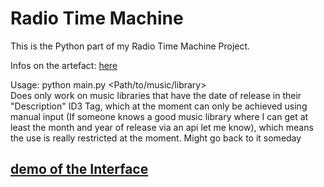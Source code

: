 # Radio Time Machine

This is the Python part of my Radio Time Machine Project.

Infos on the artefact: [here](RadioTimeMachine.pdf)

Usage: python main.py <Path/to/music/library>  
Does only work on music libraries that have the date of release in their "Description" ID3 Tag, which at the moment
can only be achieved using manual input (If someone knows a good music library where I can get at least the month and year of release via
an api let me know), which means the use is really restricted at the moment. Might go back to it someday

## [demo of the Interface](https://youtu.be/pBunq5fqoUY)
